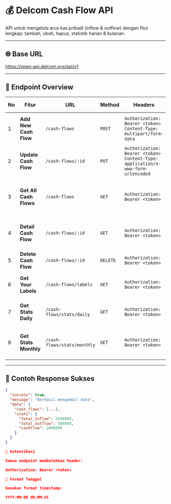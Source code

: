 # 💰 Delcom Cash Flow API

API untuk mengelola arus kas pribadi (inflow & outflow) dengan fitur lengkap: tambah, ubah, hapus, statistik harian & bulanan.

---

## 🌐 Base URL


https://open-api.delcom.org/api/v1


---

## 📘 Endpoint Overview

| No | Fitur | URL | Method | Headers | Body / Params | Deskripsi |
|----|--------|------|---------|----------|----------------|-------------|
| 1 | **Add New Cash Flow** | `/cash-flows` | `POST` | `Authorization: Bearer <token>`<br>`Content-Type: multipart/form-data` | `type`, `source`, `label`, `description`, `nominal` | Menambahkan data cash flow baru |
| 2 | **Update Cash Flow** | `/cash-flows/:id` | `PUT` | `Authorization: Bearer <token>`<br>`Content-Type: application/x-www-form-urlencoded` | `type`, `source`, `label`, `description`, `nominal` | Mengubah data cash flow berdasarkan ID |
| 3 | **Get All Cash Flows** | `/cash-flows` | `GET` | `Authorization: Bearer <token>` | (opsional) `type`, `source`, `label`, `start_date`, `end_date` | Mengambil seluruh data cash flow beserta statistik total |
| 4 | **Detail Cash Flow** | `/cash-flows/:id` | `GET` | `Authorization: Bearer <token>` | - | Mengambil detail cash flow berdasarkan ID |
| 5 | **Delete Cash Flow** | `/cash-flows/:id` | `DELETE` | `Authorization: Bearer <token>` | - | Menghapus data cash flow |
| 6 | **Get Your Labels** | `/cash-flows/labels` | `GET` | `Authorization: Bearer <token>` | - | Mendapatkan daftar label transaksi milik pengguna |
| 7 | **Get Stats Daily** | `/cash-flows/stats/daily` | `GET` | `Authorization: Bearer <token>` | `end_date`, `total_data` | Statistik harian inflow, outflow, dan total cashflow |
| 8 | **Get Stats Monthly** | `/cash-flows/stats/monthly` | `GET` | `Authorization: Bearer <token>` | `end_date`, `total_data` | Statistik bulanan inflow, outflow, dan total cashflow |

---

## 🧾 Contoh Response Sukses

```json
{
  "success": true,
  "message": "Berhasil mengambil data",
  "data": {
    "cash_flows": [...],
    "stats": {
      "total_inflow": 2500000,
      "total_outflow": 500000,
      "cashflow": 2000000
    }
  }
}

🔐 Autentikasi

Semua endpoint membutuhkan header:

Authorization: Bearer <token>

📅 Format Tanggal

Gunakan format timestamp:

YYYY-MM-DD HH:MM:SS


